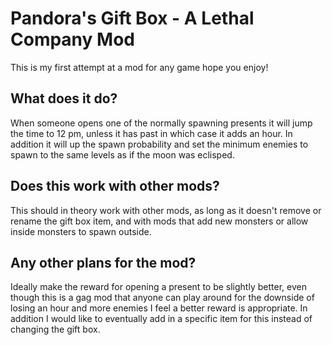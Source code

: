 # Pandora's Gift Box - A Lethal Company Mod

This is my first attempt at a mod for any game hope you enjoy!

## What does it do?

When someone opens one of the normally spawning presents it will jump the time to 12 pm, unless it has past in which case it adds an hour. In addition it will up the spawn probability and set the minimum enemies to spawn to the same levels as if the moon was eclisped.

## Does this work with other mods?

This should in theory work with other mods, as long as it doesn't remove or rename the gift box item, and with mods that add new monsters or allow inside monsters to spawn outside.

## Any other plans for the mod?

Ideally make the reward for opening a present to be slightly better, even though this is a gag mod that anyone can play around for the downside of losing an hour and more enemies I feel a better reward is appropriate. In addition I would like to eventually add in a specific item for this instead of changing the gift box.
